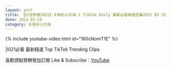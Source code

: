```yaml
---
layout: post
title: 【抖音熱搜2021】关晓彤小刘海 1 TikTok Daily 最新必看精選合集2021 03 19
date: 2021-03-19
category: 关晓彤小刘海
---
```


{% include youtube-video.html id="160cNonrT1E" %}

2021必看 最新精選 Top TikTok Trending Clips

喜歡請點贊轉發加訂閱 Like & Subscribe：[YouTube](https://www.youtube.com/channel/UCAoR7VcanIPd04uEq_GIylA/videos)

